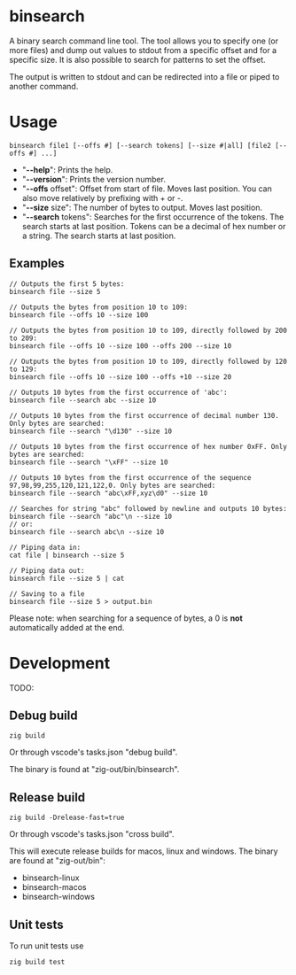 # binsearch

A binary search command line tool.
The tool allows you to specify one (or more files) and dump out values to stdout from a specific offset and for a specific size.
It is also possible to search for patterns to set the offset.

The output is written to stdout and can be redirected into a file or piped to another command.



# Usage

~~~
binsearch file1 [--offs #] [--search tokens] [--size #|all] [file2 [--offs #] ...]
~~~


- "**--help**": Prints the help.
- "**--version**": Prints the version number.
- "**--offs** offset": Offset from start of file. Moves last position. You can also move relatively by prefixing with + or -.
- "**--size** size": The number of bytes to output. Moves last position.
- "**--search** tokens": Searches for the first occurrence of the tokens. The search starts at last position. Tokens can be a decimal of hex number or a string. The search starts at last position.

## Examples

~~~
// Outputs the first 5 bytes:
binsearch file --size 5

// Outputs the bytes from position 10 to 109:
binsearch file --offs 10 --size 100

// Outputs the bytes from position 10 to 109, directly followed by 200 to 209:
binsearch file --offs 10 --size 100 --offs 200 --size 10

// Outputs the bytes from position 10 to 109, directly followed by 120 to 129:
binsearch file --offs 10 --size 100 --offs +10 --size 20

// Outputs 10 bytes from the first occurrence of 'abc':
binsearch file --search abc --size 10

// Outputs 10 bytes from the first occurrence of decimal number 130. Only bytes are searched:
binsearch file --search "\d130" --size 10

// Outputs 10 bytes from the first occurrence of hex number 0xFF. Only bytes are searched:
binsearch file --search "\xFF" --size 10

// Outputs 10 bytes from the first occurrence of the sequence 97,98,99,255,120,121,122,0. Only bytes are searched:
binsearch file --search "abc\xFF,xyz\d0" --size 10

// Searches for string "abc" followed by newline and outputs 10 bytes:
binsearch file --search "abc"\n --size 10
// or:
binsearch file --search abc\n --size 10

// Piping data in:
cat file | binsearch --size 5

// Piping data out:
binsearch file --size 5 | cat

// Saving to a file
binsearch file --size 5 > output.bin
~~~

Please note: when searching for a sequence of bytes, a 0 is **not** automatically added at the end.



# Development

TODO:

## Debug build

~~~
zig build
~~~

Or through vscode's tasks.json "debug build".

The binary is found at "zig-out/bin/binsearch".


## Release build

~~~
zig build -Drelease-fast=true
~~~

Or through vscode's tasks.json "cross build".

This will execute release builds for macos, linux and windows.
The binary are found at "zig-out/bin":
- binsearch-linux
- binsearch-macos
- binsearch-windows


## Unit tests

To run unit tests use
~~~
zig build test
~~~



